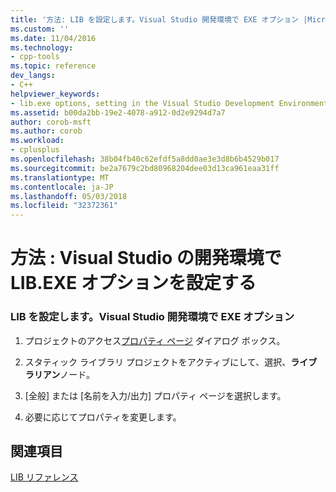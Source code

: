 ```yaml
---
title: '方法: LIB を設定します。Visual Studio 開発環境で EXE オプション |Microsoft ドキュメント'
ms.custom: ''
ms.date: 11/04/2016
ms.technology:
- cpp-tools
ms.topic: reference
dev_langs:
- C++
helpviewer_keywords:
- lib.exe options, setting in the Visual Studio Development Environment
ms.assetid: b00da2bb-19e2-4078-a912-0d2e9294d7a7
author: corob-msft
ms.author: corob
ms.workload:
- cplusplus
ms.openlocfilehash: 38b04fb40c62efdf5a8dd0ae3e3d8b6b4529b017
ms.sourcegitcommit: be2a7679c2bd80968204dee03d13ca961eaa31ff
ms.translationtype: MT
ms.contentlocale: ja-JP
ms.lasthandoff: 05/03/2018
ms.locfileid: "32372361"
---
```

# <a name="how-to-set-libexe-options-in-the-visual-studio-development-environment"></a>方法 : Visual Studio の開発環境で LIB.EXE オプションを設定する
### <a name="to-set-libexe-options-in-the-visual-studio-development-environment"></a>LIB を設定します。Visual Studio 開発環境で EXE オプション  
  
1.  プロジェクトのアクセス[プロパティ ページ](../../ide/working-with-project-properties.md) ダイアログ ボックス。  
  
2.  スタティック ライブラリ プロジェクトをアクティブにして、選択、**ライブラリアン**ノード。  
  
3.  [全般] または [名前を入力/出力] プロパティ ページを選択します。  
  
4.  必要に応じてプロパティを変更します。  
  
## <a name="see-also"></a>関連項目  
 [LIB リファレンス](../../build/reference/lib-reference.md)